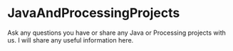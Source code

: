 # JavaAndProcessingProjects
Ask any questions you have or share any Java or Processing projects with us.
I will share any useful information here.
